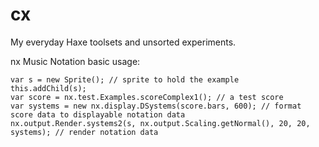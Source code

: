 cx
==

My everyday Haxe toolsets and unsorted experiments. 


nx Music Notation basic usage:

	var s = new Sprite(); // sprite to hold the example
	this.addChild(s);		
	var score = nx.test.Examples.scoreComplex1(); // a test score
	var systems = new nx.display.DSystems(score.bars, 600); // format score data to displayable notation data
	nx.output.Render.systems2(s, nx.output.Scaling.getNormal(), 20, 20, systems); // render notation data
